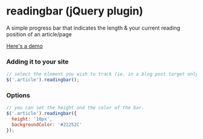 # readingbar (jQuery plugin)
A simple progress bar that indicates the length &amp; your current reading position of an article/page

[Here's a demo](http://codepen.io/WixelHQ/pen/bNBzZx)

### Adding it to your site
``` js
// select the element you wish to track (ie. in a blog post target only the container of the actual post content)
$('.article').readingbar();
```

### Options
``` js
// you can set the height and the color of the bar.
$('.article').readingbar({
  height: '10px',
  backgroundColor: '#22252C'
});
```
